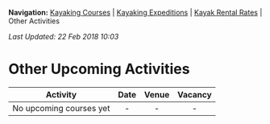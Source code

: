 **Navigation:** [Kayaking Courses](index) &#124; [Kayaking Expeditions](expedition) &#124; [Kayak Rental Rates](rental) &#124; Other Activities

_Last Updated: 22 Feb 2018 10:03_
# Other Upcoming Activities

Activity | Date | Venue | Vacancy
:---:|:---:|:---:|:---:
No upcoming courses yet|-|-|-


